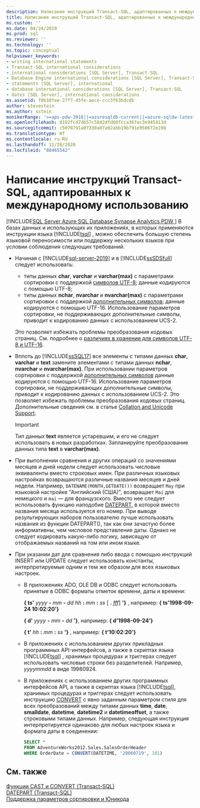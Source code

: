 ```yaml
---
description: Написание инструкций Transact-SQL, адаптированных к международному использованию
title: Написание инструкций Transact-SQL, адаптированных к международному использованию | Документация Майкрософт
ms.custom: ''
ms.date: 04/24/2019
ms.prod: sql
ms.reviewer: ''
ms.technology: ''
ms.topic: conceptual
helpviewer_keywords:
- writing international statements
- Transact-SQL international considerations
- international considerations [SQL Server], Transact-SQL
- Database Engine international considerations [SQL Server], Transact-SQL
- statements [SQL Server], international
- database international considerations [SQL Server], Transact-SQL
- dates [SQL Server], international considerations
ms.assetid: f0b10fee-27f7-45fe-aece-ccc3f63bdcdb
author: stevestein
ms.author: sstein
monikerRange: '>=aps-pdw-2016||=azuresqldb-current||=azure-sqldw-latest||>=sql-server-2016||=sqlallproducts-allversions||>=sql-server-linux-2017||=azuresqldb-mi-current'
ms.openlocfilehash: 8192fcd7d657c5842dfd60fcca36fec3e945413d
ms.sourcegitcommit: c5078791a07330a87a92abb19b791e950672e198
ms.translationtype: HT
ms.contentlocale: ru-RU
ms.lasthandoff: 11/26/2020
ms.locfileid: "88465542"
---
```

# <a name="write-international-transact-sql-statements"></a>Написание инструкций Transact-SQL, адаптированных к международному использованию
[!INCLUDE[SQL Server Azure SQL Database Synapse Analytics PDW ](../../includes/applies-to-version/sql-asdb-asdbmi-asa-pdw.md)]
  В базах данных и использующих их приложениях, в которых применяются инструкции языка [!INCLUDE[tsql](../../includes/tsql-md.md)] , можно обеспечить большую степень языковой переносимости или поддержку нескольких языков при условии соблюдения следующих требований.  

-   Начиная с [!INCLUDE[sql-server-2019](../../includes/sssqlv15-md.md)] и в [!INCLUDE[ssSDSfull](../../includes/sssdsfull-md.md)] следует использовать:
    -   типы данных **char**, **varchar** и **varchar(max)** с параметрами сортировки с поддержкой [символов UTF-8](../../relational-databases/collations/collation-and-unicode-support.md#utf8); данные кодируются с помощью UTF-8;
    -   типы данных **nchar**, **nvarchar** и **nvarchar(max)** с параметрами сортировки с поддержкой [дополнительных символов](../../relational-databases/collations/collation-and-unicode-support.md#Supplementary_Characters); данные кодируются с помощью UTF-16. Использование параметров сортировки, не поддерживающих дополнительные символы, приводит к кодированию данных с использованием UCS-2.      

    Это позволяет избежать проблемы преобразования кодовых страниц. См. подробнее о [различиях в хранении для символов UTF-8 и UTF-16](../../relational-databases/collations/collation-and-unicode-support.md#storage_differences).  

-   Вплоть до [!INCLUDE[ssSQL17](../../includes/sssql17-md.md)] все элементы с типами данных **char**, **varchar** и **text** замените элементами с типами данных **nchar**, **nvarchar** и **nvarchar(max)**. При использовании параметров сортировки с поддержкой [дополнительных символов](../../relational-databases/collations/collation-and-unicode-support.md#Supplementary_Characters) данные кодируются с помощью UTF-16. Использование параметров сортировки, не поддерживающих дополнительные символы, приводит к кодированию данных с использованием UCS-2. Это позволяет избежать проблемы преобразования кодовых страниц. Дополнительные сведения см. в статье [Collation and Unicode Support](../../relational-databases/collations/collation-and-unicode-support.md). 

    > [!IMPORTANT]
    > Тип данных **text** является устаревшим, и его не следует использовать в новых разработках. Запланируйте преобразование данных типа **text** в **varchar(max)**.
  
-   При выполнении сравнения и других операций со значениями месяцев и дней недели следует использовать числовые эквиваленты вместо строковых имен. При различных языковых настройках возвращаются различные названия месяцев и дней недели. Например, `DATENAME(MONTH,GETDATE())` возвращает `May` при языковой настройке "Английский (США)", возвращает `Mai` для немецкого и `mai` — для французского. Вместо нее следует использовать функцию наподобие [DATEPART](../../t-sql/functions/datepart-transact-sql.md), в которой вместо названия месяца используется его номер. При выводе результирующих наборов пользователю лучше использовать названия из функции DATEPART(), так как они зачастую более информативны, чем числовое представление даты. Однако не следует кодировать какую-либо логику, зависящую от отображаемых названий на том или ином языке.  
  
-   При указании дат для сравнения либо ввода с помощью инструкций INSERT или UPDATE следует использовать константы, интерпретируемые одним и тем же образом для всех языковых настроек.  
  
    -   В приложениях ADO, OLE DB и ODBC следует использовать принятые в ODBC форматы отметок времени, даты и времени:  
  
         **{ ts'** _yyyy_ **-** _mm_ **-** _dd_ _hh_ **:** _mm_ **:** _ss_ [ **.** _fff_] **'}** , например: **{ ts'1998-09-24 10:02:20'}**  
  
         **{ d'** _yyyy_ **-** _mm_ **-** _dd_ **'}**, например: **{ d'1998-09-24'}**
  
         **{ t'** _hh_ **:** _mm_ **:** _ss_ **'}** , например: **{ t'10:02:20'}**  
  
    -   В приложениях с использованием других прикладных программных API-интерфейсов, а также в скриптах языка [!INCLUDE[tsql](../../includes/tsql-md.md)] , хранимых процедурах и триггерах следует использовать числовые строки без разделителей. Например, *yyyymmdd* в виде 19980924.  
  
    -   В приложениях с использованием других программных интерфейсов API, а также в скриптах языка [!INCLUDE[tsql](../../includes/tsql-md.md)], хранимых процедурах и триггерах следует использовать инструкцию [CONVERT](../../t-sql/functions/cast-and-convert-transact-sql.md) с явно заданным параметром стиля для всех преобразований между типами данных **time**, **date**, **smalldate**, **datetime**, **datetime2** и **datetimeoffset**, а также строковыми типами данных. Например, следующая инструкция интерпретируется одинаково для любых настроек языка и формата даты в соединении:  
  
        ```sql  
        SELECT *  
        FROM AdventureWorks2012.Sales.SalesOrderHeader  
        WHERE OrderDate = CONVERT(DATETIME, '20060719', 101)  
        ```  
  
## <a name="see-also"></a>См. также
[Функции CAST и CONVERT (Transact-SQL)](../../t-sql/functions/cast-and-convert-transact-sql.md)     
[DATEPART (Transact-SQL)](../../t-sql/functions/datepart-transact-sql.md)        
[Поддержка параметров сортировки и Юникода](../../relational-databases/collations/collation-and-unicode-support.md)      

